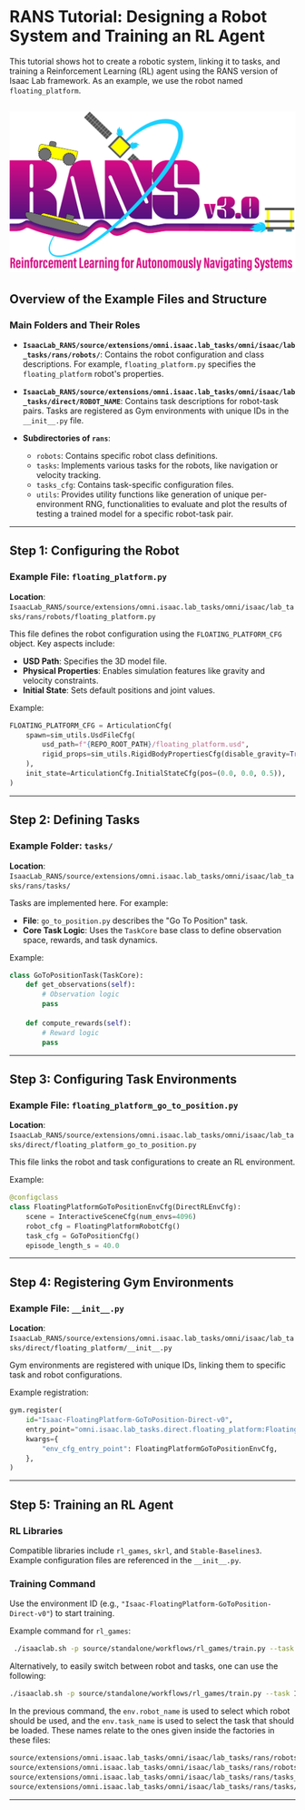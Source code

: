 # RANS Tutorial: Designing a Robot System and Training an RL Agent

This tutorial shows hot to create a robotic system, linking it to tasks, and training a Reinforcement Learning (RL) agent using the RANS version of Isaac Lab framework. As an example, we use the robot named `floating_platform`.

![](RANS_logo.png)
---

## Overview of the Example Files and Structure

### Main Folders and Their Roles
- **`IsaacLab_RANS/source/extensions/omni.isaac.lab_tasks/omni/isaac/lab_tasks/rans/robots/`**:
  Contains the robot configuration and class descriptions. For example, `floating_platform.py` specifies the `floating_platform` robot's properties.

- **`IsaacLab_RANS/source/extensions/omni.isaac.lab_tasks/omni/isaac/lab_tasks/direct/ROBOT_NAME`**:
  Contains task descriptions for robot-task pairs. Tasks are registered as Gym environments with unique IDs in the `__init__.py` file.

- **Subdirectories of `rans`**:
  - `robots`: Contains specific robot class definitions.
  - `tasks`: Implements various tasks for the robots, like navigation or velocity tracking.
  - `tasks_cfg`: Contains task-specific configuration files.
  - `utils`: Provides utility functions like generation of unique per-environment RNG, functionalities to evaluate and plot the results of testing a trained model for a specific robot-task pair.

---

## Step 1: Configuring the Robot

### Example File: `floating_platform.py`
**Location**: `IsaacLab_RANS/source/extensions/omni.isaac.lab_tasks/omni/isaac/lab_tasks/rans/robots/floating_platform.py`

This file defines the robot configuration using the `FLOATING_PLATFORM_CFG` object. Key aspects include:
- **USD Path**: Specifies the 3D model file.
- **Physical Properties**: Enables simulation features like gravity and velocity constraints.
- **Initial State**: Sets default positions and joint values.

Example:
```python
FLOATING_PLATFORM_CFG = ArticulationCfg(
    spawn=sim_utils.UsdFileCfg(
        usd_path=f"{REPO_ROOT_PATH}/floating_platform.usd",
        rigid_props=sim_utils.RigidBodyPropertiesCfg(disable_gravity=True),
    ),
    init_state=ArticulationCfg.InitialStateCfg(pos=(0.0, 0.0, 0.5)),
)
```

---

## Step 2: Defining Tasks

### Example Folder: `tasks/`
**Location**: `IsaacLab_RANS/source/extensions/omni.isaac.lab_tasks/omni/isaac/lab_tasks/rans/tasks/`

Tasks are implemented here. For example:
- **File**: `go_to_position.py` describes the "Go To Position" task.
- **Core Task Logic**: Uses the `TaskCore` base class to define observation space, rewards, and task dynamics.

Example:
```python
class GoToPositionTask(TaskCore):
    def get_observations(self):
        # Observation logic
        pass

    def compute_rewards(self):
        # Reward logic
        pass
```

---

## Step 3: Configuring Task Environments

### Example File: `floating_platform_go_to_position.py`
**Location**: `IsaacLab_RANS/source/extensions/omni.isaac.lab_tasks/omni/isaac/lab_tasks/direct/floating_platform_go_to_position.py`

This file links the robot and task configurations to create an RL environment.

Example:
```python
@configclass
class FloatingPlatformGoToPositionEnvCfg(DirectRLEnvCfg):
    scene = InteractiveSceneCfg(num_envs=4096)
    robot_cfg = FloatingPlatformRobotCfg()
    task_cfg = GoToPositionCfg()
    episode_length_s = 40.0
```

---

## Step 4: Registering Gym Environments

### Example File: `__init__.py`
**Location**: `IsaacLab_RANS/source/extensions/omni.isaac.lab_tasks/omni/isaac/lab_tasks/direct/floating_platform/__init__.py`

Gym environments are registered with unique IDs, linking them to specific task and robot configurations.

Example registration:
```python
gym.register(
    id="Isaac-FloatingPlatform-GoToPosition-Direct-v0",
    entry_point="omni.isaac.lab_tasks.direct.floating_platform:FloatingPlatformGoToPositionEnv",
    kwargs={
        "env_cfg_entry_point": FloatingPlatformGoToPositionEnvCfg,
    },
)
```

---

## Step 5: Training an RL Agent

### RL Libraries
Compatible libraries include `rl_games`, `skrl`, and `Stable-Baselines3`. Example configuration files are referenced in the `__init__.py`.

### Training Command
Use the environment ID (e.g., `"Isaac-FloatingPlatform-GoToPosition-Direct-v0"`) to start training.

Example command for `rl_games`:
```bash
 ./isaaclab.sh -p source/standalone/workflows/rl_games/train.py --task Isaac-FloatingPlatform-GoToPosition-Direct-v0 --num_envs 4096 --headless
```

Alternatively, to easily switch between robot and tasks, one can use the following:
```bash
./isaaclab.sh -p source/standalone/workflows/rl_games/train.py --task Isaac-RANS-Single-v0 --num_envs 4096 --headless env.robot_name=FloatingPlatform env.task_name=GoToPosition
```

In the previous command, the `env.robot_name` is used to select which robot should be used, and the `env.task_name` is used to select the task that should be loaded.
These names relate to the ones given inside the factories in these files:
```bash
source/extensions/omni.isaac.lab_tasks/omni/isaac/lab_tasks/rans/robots_cfg/__init__.py
source/extensions/omni.isaac.lab_tasks/omni/isaac/lab_tasks/rans/robots/__init__.py
source/extensions/omni.isaac.lab_tasks/omni/isaac/lab_tasks/rans/tasks_cfg/__init__.py
source/extensions/omni.isaac.lab_tasks/omni/isaac/lab_tasks/rans/tasks/__init__.py
```

---
